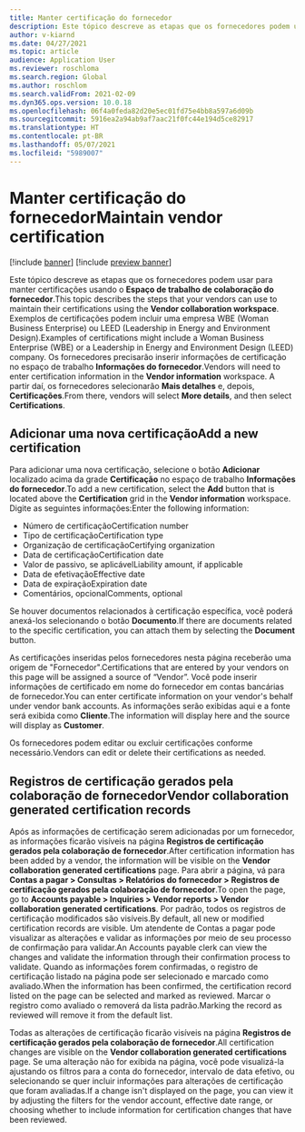 ```yaml
---
title: Manter certificação do fornecedor
description: Este tópico descreve as etapas que os fornecedores podem usar para manter certificações usando o espaço de trabalho de colaboração do fornecedor.
author: v-kiarnd
ms.date: 04/27/2021
ms.topic: article
audience: Application User
ms.reviewer: roschloma
ms.search.region: Global
ms.author: roschlom
ms.search.validFrom: 2021-02-09
ms.dyn365.ops.version: 10.0.18
ms.openlocfilehash: 06f4a0feda82d20e5ec01fd75e4bb8a597a6d09b
ms.sourcegitcommit: 5916ea2a94ab9af7aac21f0fc44e194d5ce82917
ms.translationtype: HT
ms.contentlocale: pt-BR
ms.lasthandoff: 05/07/2021
ms.locfileid: "5989007"
---
```

# <a name="maintain-vendor-certification"></a><span data-ttu-id="dacd2-103">Manter certificação do fornecedor</span><span class="sxs-lookup"><span data-stu-id="dacd2-103">Maintain vendor certification</span></span>

[!include [banner](../includes/banner.md)]
[!include [preview banner](../includes/preview-banner.md)]

<span data-ttu-id="dacd2-104">Este tópico descreve as etapas que os fornecedores podem usar para manter certificações usando o **Espaço de trabalho de colaboração do fornecedor**.</span><span class="sxs-lookup"><span data-stu-id="dacd2-104">This topic describes the steps that your vendors can use to  maintain their certifications using the **Vendor collaboration workspace**.</span></span> <span data-ttu-id="dacd2-105">Exemplos de certificações podem incluir uma empresa WBE (Woman Business Enterprise) ou LEED (Leadership in Energy and Environment Design).</span><span class="sxs-lookup"><span data-stu-id="dacd2-105">Examples of certifications might include a Woman Business Enterprise (WBE) or a Leadership in Energy and Environment Design (LEED) company.</span></span> <span data-ttu-id="dacd2-106">Os fornecedores precisarão inserir informações de certificação no espaço de trabalho **Informações do fornecedor**.</span><span class="sxs-lookup"><span data-stu-id="dacd2-106">Vendors will need to enter certification information in the **Vendor information** workspace.</span></span> <span data-ttu-id="dacd2-107">A partir daí, os fornecedores selecionarão **Mais detalhes** e, depois, **Certificações**.</span><span class="sxs-lookup"><span data-stu-id="dacd2-107">From there, vendors will select **More details**, and then select **Certifications**.</span></span>

## <a name="add-a-new-certification"></a><span data-ttu-id="dacd2-108">Adicionar uma nova certificação</span><span class="sxs-lookup"><span data-stu-id="dacd2-108">Add a new certification</span></span>

<span data-ttu-id="dacd2-109">Para adicionar uma nova certificação, selecione o botão **Adicionar** localizado acima da grade **Certificação** no espaço de trabalho **Informações do fornecedor**.</span><span class="sxs-lookup"><span data-stu-id="dacd2-109">To add a new certification, select the **Add** button that is located above the **Certification** grid in the **Vendor information** workspace.</span></span> <span data-ttu-id="dacd2-110">Digite as seguintes informações:</span><span class="sxs-lookup"><span data-stu-id="dacd2-110">Enter the following information:</span></span>
 
- <span data-ttu-id="dacd2-111">Número de certificação</span><span class="sxs-lookup"><span data-stu-id="dacd2-111">Certification number</span></span>
- <span data-ttu-id="dacd2-112">Tipo de certificação</span><span class="sxs-lookup"><span data-stu-id="dacd2-112">Certification type</span></span>
- <span data-ttu-id="dacd2-113">Organização de certificação</span><span class="sxs-lookup"><span data-stu-id="dacd2-113">Certifying organization</span></span> 
- <span data-ttu-id="dacd2-114">Data de certificação</span><span class="sxs-lookup"><span data-stu-id="dacd2-114">Certification date</span></span>
- <span data-ttu-id="dacd2-115">Valor de passivo, se aplicável</span><span class="sxs-lookup"><span data-stu-id="dacd2-115">Liability amount, if applicable</span></span>
- <span data-ttu-id="dacd2-116">Data de efetivação</span><span class="sxs-lookup"><span data-stu-id="dacd2-116">Effective date</span></span>
- <span data-ttu-id="dacd2-117">Data de expiração</span><span class="sxs-lookup"><span data-stu-id="dacd2-117">Expiration date</span></span>
- <span data-ttu-id="dacd2-118">Comentários, opcional</span><span class="sxs-lookup"><span data-stu-id="dacd2-118">Comments, optional</span></span>

<span data-ttu-id="dacd2-119">Se houver documentos relacionados à certificação específica, você poderá anexá-los selecionando o botão **Documento**.</span><span class="sxs-lookup"><span data-stu-id="dacd2-119">If there are documents related to the specific certification, you can attach them by selecting the **Document** button.</span></span>

<span data-ttu-id="dacd2-120">As certificações inseridas pelos fornecedores nesta página receberão uma origem de "Fornecedor".</span><span class="sxs-lookup"><span data-stu-id="dacd2-120">Certifications that are entered by your vendors on this page will be assigned a source of “Vendor”.</span></span> <span data-ttu-id="dacd2-121">Você pode inserir informações de certificado em nome do fornecedor em contas bancárias de fornecedor.</span><span class="sxs-lookup"><span data-stu-id="dacd2-121">You can enter certificate information on your vendor's behalf under vendor bank accounts.</span></span> <span data-ttu-id="dacd2-122">As informações serão exibidas aqui e a fonte será exibida como **Cliente**.</span><span class="sxs-lookup"><span data-stu-id="dacd2-122">The information will display here and the source will display as **Customer**.</span></span>

<span data-ttu-id="dacd2-123">Os fornecedores podem editar ou excluir certificações conforme necessário.</span><span class="sxs-lookup"><span data-stu-id="dacd2-123">Vendors can edit or delete their certifications as needed.</span></span>

## <a name="vendor-collaboration-generated-certification-records"></a><span data-ttu-id="dacd2-124">Registros de certificação gerados pela colaboração de fornecedor</span><span class="sxs-lookup"><span data-stu-id="dacd2-124">Vendor collaboration generated certification records</span></span> 
 
<span data-ttu-id="dacd2-125">Após as informações de certificação serem adicionadas por um fornecedor, as informações ficarão visíveis na página **Registros de certificação gerados pela colaboração de fornecedor**.</span><span class="sxs-lookup"><span data-stu-id="dacd2-125">After certification information has been added by a vendor, the information will be visible on the **Vendor collaboration generated certifications** page.</span></span> <span data-ttu-id="dacd2-126">Para abrir a página, vá para **Contas a pagar > Consultas > Relatórios do fornecedor > Registros de certificação gerados pela colaboração de fornecedor**.</span><span class="sxs-lookup"><span data-stu-id="dacd2-126">To open the page, go to **Accounts payable > Inquiries > Vendor reports > Vendor collaboration generated certifications**.</span></span> <span data-ttu-id="dacd2-127">Por padrão, todos os registros de certificação modificados são visíveis.</span><span class="sxs-lookup"><span data-stu-id="dacd2-127">By default, all new or modified certification records are visible.</span></span> <span data-ttu-id="dacd2-128">Um atendente de Contas a pagar pode visualizar as alterações e validar as informações por meio de seu processo de confirmação para validar.</span><span class="sxs-lookup"><span data-stu-id="dacd2-128">An Accounts payable clerk can view the changes and validate the information through their confirmation process to validate.</span></span> <span data-ttu-id="dacd2-129">Quando as informações forem confirmadas, o registro de certificação listado na página pode ser selecionado e marcado como avaliado.</span><span class="sxs-lookup"><span data-stu-id="dacd2-129">When the information has been confirmed, the certification record listed on the page can be selected and marked as reviewed.</span></span> <span data-ttu-id="dacd2-130">Marcar o registro como avaliado o removerá da lista padrão.</span><span class="sxs-lookup"><span data-stu-id="dacd2-130">Marking the record as reviewed will remove it from the default list.</span></span>
 
<span data-ttu-id="dacd2-131">Todas as alterações de certificação ficarão visíveis na página **Registros de certificação gerados pela colaboração de fornecedor**.</span><span class="sxs-lookup"><span data-stu-id="dacd2-131">All certification changes are visible on the **Vendor collaboration generated certifications** page.</span></span> <span data-ttu-id="dacd2-132">Se uma alteração não for exibida na página, você pode visualizá-la ajustando os filtros para a conta do fornecedor, intervalo de data efetivo, ou selecionando se quer incluir informações para alterações de certificação que foram avaliadas.</span><span class="sxs-lookup"><span data-stu-id="dacd2-132">If a change isn't displayed on the page, you can view it by adjusting the filters for the vendor account, effective date range, or choosing whether to include information for certification changes that have been reviewed.</span></span> 

